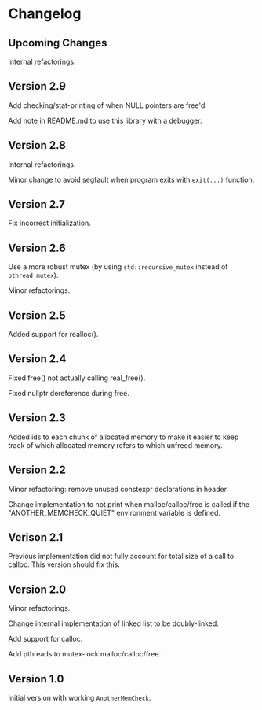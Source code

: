 # Changelog

## Upcoming Changes

Internal refactorings.

## Version 2.9

Add checking/stat-printing of when NULL pointers are free'd.

Add note in README.md to use this library with a debugger.

## Version 2.8

Internal refactorings.

Minor change to avoid segfault when program exits with `exit(...)` function.

## Version 2.7

Fix incorrect initialization.

## Version 2.6

Use a more robust mutex (by using `std::recursive_mutex` instead of
`pthread_mutex`).

Minor refactorings.

## Version 2.5

Added support for realloc().

## Version 2.4

Fixed free() not actually calling real_free().

Fixed nullptr dereference during free.

## Version 2.3

Added ids to each chunk of allocated memory to make it easier to keep track of
which allocated memory refers to which unfreed memory.

## Version 2.2

Minor refactoring: remove unused constexpr declarations in header.

Change implementation to not print when malloc/calloc/free is called if the
"ANOTHER_MEMCHECK_QUIET" environment variable is defined.

## Verison 2.1

Previous implementation did not fully account for total size of a call to
calloc. This version should fix this.

## Version 2.0

Minor refactorings.

Change internal implementation of linked list to be doubly-linked.

Add support for calloc.

Add pthreads to mutex-lock malloc/calloc/free.

## Version 1.0

Initial version with working `AnotherMemCheck`.
